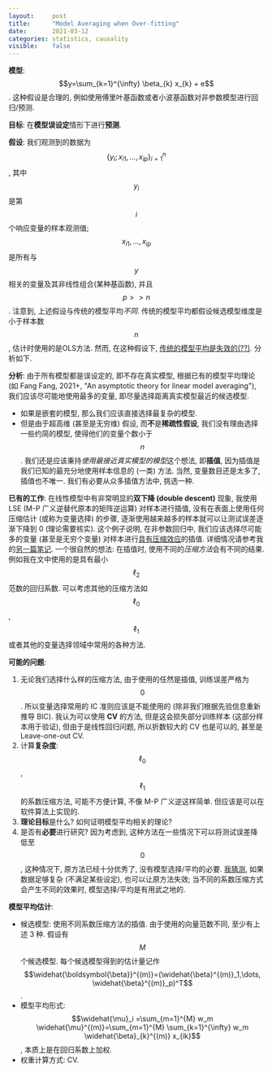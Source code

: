 ```yaml
---
layout: 	post
title:  	"Model Averaging when Over-fitting"
date:   	2021-03-12
categories: statistics, causality
visible:	false
---
```


**模型**: $$y=\sum_{k=1}^{\infty} \beta_{k} x_{k} + e$$. 这种假设是合理的, 例如使用傅里叶基函数或者小波基函数对非参数模型进行回归/预测. 

**目标**: 在**模型误设定**情形下进行**预测**. 

**假设**: 我们观测到的数据为 $$\{y_i ; x_{i1},\dots,x_{ip}\}_{i=1}^{n}$$, 其中 $$y_i$$ 是第 $$i$$ 个响应变量的样本观测值; $$x_{i1},\dots,x_{ip}$$是所有与 $$y$$ 相关的变量及其非线性组合(某种基函数), 并且 $$p>>n$$. 
注意到, 上述假设与传统的模型平均*不同*. 传统的模型平均都假设候选模型维度是小于样本数 $$n$$, 估计时使用的是OLS方法. 然而, 在这种假设下, <u>传统的模型平均是失效的(??)</u>. 分析如下. 

**分析**: 由于所有模型都是误设定的, 即不存在真实模型, 根据已有的模型平均理论 (如 Fang Fang, 2021+, "An asymptotic theory for linear model averaging"), 我们应该尽可能地使用最多的变量, 即尽量选择距离真实模型最近的候选模型. 

- 如果是嵌套的模型, 那么我们应该直接选择最复杂的模型. 
- 但是由于超高维 (甚至是无穷维) 假设, 而**不**是**稀疏性假设**, 我们没有理由选择一些约简的模型, 使得他们的变量个数小于 $$n$$. 我们还是应该秉持*使用最接近真实模型的模型*这个想法, 即**插值**, 因为插值是我们已知的最充分地使用样本信息的 (一类) 方法. 当然, 变量数目还是太多了, 插值也不唯一. 我们有必要从众多插值方法中, 挑选一种. 

**已有的工作**: 在线性模型中有非常明显的**双下降 (double descent)** 现象, 我使用 LSE (M-P 广义逆替代原本的矩阵逆运算) 对样本进行插值, 没有在表面上使用任何压缩估计 (或称为变量选择) 的步骤, 逐渐使用越来越多的样本就可以让测试误差逐渐下降到 0 (理论需要核实). 这个例子说明, 在非参数回归中, 我们应该选择尽可能多的变量 (甚至是无穷个变量) 对样本进行<u>具有压缩效应</u>的插值. 详细情况请参考我的[另一篇笔记][dd]. 一个很自然的想法: 在插值时, 使用不同的*压缩方法*会有不同的结果. 例如我在文中使用的是具有最小 $$\ell_2$$ 范数的回归系数. 可以考虑其他的压缩方法如 $$\ell_0$$, $$\ell_1$$ 或者其他的变量选择领域中常用的各种方法. 

**可能的问题**: 

1. 无论我们选择什么样的压缩方法, 由于使用的任然是插值, 训练误差严格为 $$0$$. 所以变量选择常用的 IC 准则应该是不能使用的 (除非我们根据先验信息重新推导 BIC). 我认为可以使用 **CV** 的方法, 但是这会损失部分训练样本 (这部分样本用于验证), 但由于是线性回归问题, 所以折数较大的 CV 也是可以的, 甚至是 Leave-one-out CV. 
2.  计算**复杂度**: $$\ell_0$$, $$\ell_1$$ 的系数压缩方法, 可能不方便计算, 不像 M-P 广义逆这样简单. 但应该是可以在软件算法上实现的. 
3. **理论目标**是什么? 如何证明模型平均相关的理论?  
4. 是否有**必要**进行研究? 因为考虑到, 这种方法在一些情况下可以将测试误差降低至 $$0$$, 这种情况下, 原方法已经十分优秀了, 没有模型选择/平均的必要. <u>我猜测</u>, 如果数据足够复杂 (不满足某些设定), 也可以让原方法失效; 当不同的系数压缩方式会产生不同的效果时, 模型选择/平均是有用武之地的. 

**模型平均估计**: 

- 候选模型: 使用不同系数压缩方法的插值. 由于使用的向量范数不同, 至少有上述 3 种. 假设有 $$M$$ 个候选模型. 每个候选模型得到的估计量记作 $$\widehat{\boldsymbol{\beta}}^{(m)}=(\widehat{\beta}^{(m)}_1,\dots, \widehat{\beta}^{(m)}_p)^T$$.
- 模型平均形式:  $$\widehat{\mu}_i =\sum_{m=1}^{M} w_m \widehat{\mu}^{(m)}=\sum_{m=1}^{M} \sum_{k=1}^{\infty} w_m \widehat{\beta}_{k}^{(m)} x_{ik}$$, 本质上是在回归系数上加权. 
- 权重计算方式: CV. 



[dd]: https://huihangliu.github.io/ldd/	"Linear  Double  Descent"